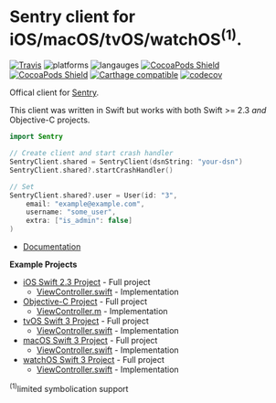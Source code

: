 # Sentry client for iOS/macOS/tvOS/watchOS<sup>(1)</sup>.

[![Travis](https://img.shields.io/travis/getsentry/sentry-swift.svg?maxAge=2592000)](https://travis-ci.org/getsentry/sentry-swift)
![platforms](https://img.shields.io/badge/platforms-iOS%20%7C%20tvOS%20%7C%20OSX-333333.svg)
![langauges](https://img.shields.io/badge/languages-Swift%20%7C%20ObjC-333333.svg)
[![CocoaPods Shield](https://img.shields.io/cocoapods/v/Sentry.svg)](https://cocoapods.org/pods/Sentry)
[![CocoaPods Shield](https://img.shields.io/cocoapods/dt/Sentry.svg)](https://cocoapods.org/pods/Sentry)
[![Carthage compatible](https://img.shields.io/badge/Carthage-compatible-4BC51D.svg?style=flat)](https://github.com/Carthage/Carthage)
[![codecov](https://codecov.io/gh/getsentry/sentry-swift/branch/master/graph/badge.svg)](https://codecov.io/gh/getsentry/sentry-swift)

Offical client for [Sentry](https://www.sentry.io/).

This client was written in Swift but works with both Swift >= 2.3 *and* Objective-C projects.

```swift
import Sentry

// Create client and start crash handler
SentryClient.shared = SentryClient(dsnString: "your-dsn")
SentryClient.shared?.startCrashHandler()

// Set
SentryClient.shared?.user = User(id: "3",
	email: "example@example.com",
	username: "some_user",
	extra: ["is_admin": false]
)
```

- [Documentation](https://docs.sentry.io/clients/cocoa/)

**Example Projects**

- [iOS Swift 2.3 Project](/Examples/SwiftExample) - Full project
  - [ViewController.swift](/Examples/SwiftExample/SwiftExample/ViewController.swift) - Implementation
- [Objective-C Project](/Examples/ObjCExample) - Full project
  - [ViewController.m](/Examples/ObjCExample/ObjCExample/ViewController.m) - Implementation
- [tvOS Swift 3 Project](/Examples/SwiftTVOSExample) - Full project
  - [ViewController.swift](/Examples/SwiftTVOSExample/SwiftTVOSExample/ViewController.swift) - Implementation
- [macOS Swift 3 Project](/Examples/MacExample) - Full project
  - [ViewController.swift](/Examples/MacExample/MacExample/ViewController.swift) - Implementation
- [watchOS Swift 3 Project](/Examples/SwiftWatchOSExample) - Full project
  - [ViewController.swift](/Examples/SwiftWatchOSExample/SwiftWatchOSExample/ViewController.swift) - Implementation

<sup>(1)</sup>limited symbolication support
